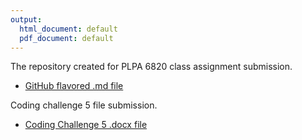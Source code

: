 ```yaml
---
output:
  html_document: default
  pdf_document: default
---
```

The repository created for PLPA 6820 class assignment submission.

- [GitHub flavored .md file](Assignments/CodingChallenge4/R-Markdown-Coding-Challenge.md)

Coding challenge 5 file submission. 

- [Coding Challenge 5 .docx file](Assignments/CodingChallenge5/CodingChallenge_DataWrangling.docx)
